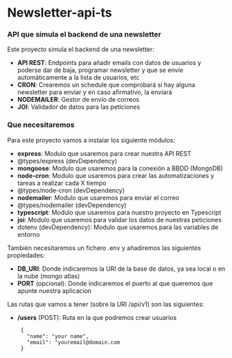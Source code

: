 # Newsletter-api-ts

### API que simula el backend de una newsletter
Este proyecto simula el backend de una newsletter:

 - **API REST**: Endpoints para añadir emails con datos de usuarios y poderse dar de baja, programar newsletter y que se envíe automáticamente a la lista de usuarios, etc
 - **CRON**: Crearemos un schedule que comprobará si hay alguna newsletter para enviar y en caso afirmativo, la enviará
 - **NODEMAILER**: Gestor de envío de correos
 - **JOI**: Validador de datos para las peticiones

### Que necesitaremos
Para este proyecto vamos a instalar los siguiente módulos:

 - **express**: Modulo que usaremos para crear nuestra API REST
 - @types/express (devDependency)
 - **mongoose**: Modulo que usaremos para la conexión a BBDD (MongoDB)
 - **node-cron**: Modulo que usaremos para crear las automatizaciones y tareas a realizar cada X tiempo
 - @types/node-cron (devDependency)
 - **nodemailer**: Modulo que usaremos para enviar el correo
 - @types/nodemailer (devDependency)
 - **typescript**: Modulo que usaremos para nuestro proyecto en Typescript
 - **joi**: Modulo que usaremos para validar los datos de nuestras peticiones
 - dotenv (devDependency): Modulo que usaremos para las variables de entorno

También necesitaremos un fichero .env y añadiremos las siguientes propiedades:

 - **DB_URI**: Donde indicaremos la URI de la base de datos, ya sea local o en la nube (mongo atlas)
 - **PORT** (opcional): Donde indicaremos el puerto al que queremos que apunte nuestra aplicacion

Las rutas que vamos a tener (sobre la URI /api/v1) son las siguientes:

 - **/users** (POST): Ruta en la que podremos crear usuarios
    
        {
          "name": "your name",
          "email": "youremail@domain.com
        }